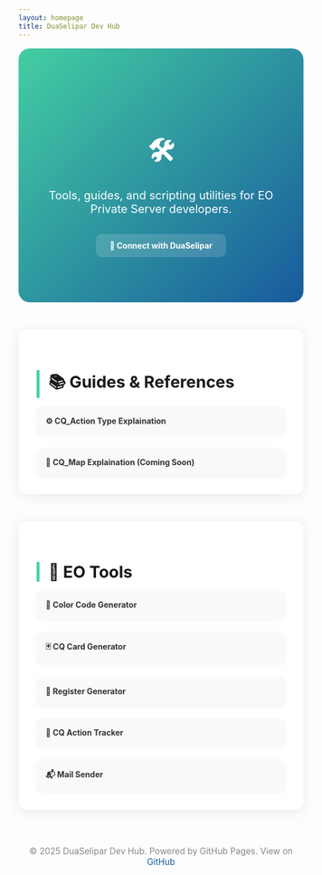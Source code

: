```yaml
---
layout: homepage
title: DuaSelipar Dev Hub
---
```


<style>
  .hero {
    background: linear-gradient(135deg, #43cea2, #185a9d);
    color: #fff;
    text-align: center;
    padding: 5rem 2rem;
    border-radius: 20px;
    margin-top: 1rem;
  }

  .hero h1 {
    font-size: 3rem;
    margin-bottom: 1rem;
  }

  .hero p {
    font-size: 1.25rem;
    margin-bottom: 2rem;
  }

  .hero a {
    background: rgba(255,255,255,0.15);
    padding: 0.75rem 1.5rem;
    color: #fff;
    font-weight: bold;
    text-decoration: none;
    border-radius: 10px;
    transition: background 0.3s ease;
    display: inline-block;
  }

  .hero a:hover {
    background: rgba(255,255,255,0.3);
  }

  .section {
    margin-top: 3rem;
    padding: 2rem;
    border-radius: 15px;
    background: #ffffffdd;
    backdrop-filter: blur(10px);
    box-shadow: 0 4px 24px rgba(0,0,0,0.08);
  }

  .section h2 {
    font-size: 1.8rem;
    margin-bottom: 1rem;
    border-left: 5px solid #43cea2;
    padding-left: 1rem;
  }

  .grid {
    display: grid;
    grid-template-columns: repeat(auto-fit, minmax(240px, 1fr));
    gap: 1.5rem;
  }

  .grid a {
    background: #f9f9f9;
    padding: 1rem;
    border-radius: 10px;
    text-decoration: none;
    color: #333;
    font-weight: bold;
    box-shadow: 0 2px 10px rgba(0,0,0,0.05);
    transition: transform 0.2s ease, box-shadow 0.2s ease;
  }

  .grid a:hover {
    transform: translateY(-5px);
    box-shadow: 0 8px 20px rgba(0,0,0,0.12);
  }

  .footer {
    text-align: center;
    margin: 4rem 0 2rem 0;
    font-size: 0.95rem;
    color: #888;
  }

  .footer a {
    color: #185a9d;
    text-decoration: none;
  }

  .footer a:hover {
    text-decoration: underline;
  }
</style>

<div class="hero" data-aos="zoom-in">
  <h1>🛠️ <span id="typed"></span></h1>
  <p>Tools, guides, and scripting utilities for EO Private Server developers.</p>
  <a href="https://www.facebook.com/profile.php?id=61554036273018" target="_blank">📘 Connect with DuaSelipar</a>
</div>

<div class="section" data-aos="fade-up" id="guides">
  <h2>📚 Guides & References</h2>
  <div class="grid">
    <a href="/eudemons-cq_action-guide/" data-aos="flip-left">⚙️ CQ_Action Type Explaination</a>
    <a href="#" data-aos="flip-left">📜 CQ_Map Explaination (Coming Soon)</a>
  </div>
</div>

<div class="section" data-aos="fade-up" id="tools">
  <h2>🧰 EO Tools</h2>
  <div class="grid">
    <a href="/eoscripts/color-generator.html" data-aos="zoom-in">🎨 Color Code Generator</a>
    <a href="/eoscripts/cq_card-generator.html" data-aos="zoom-in" data-aos-delay="100">🃏 CQ Card Generator</a>
    <a href="/eoscripts/register-generator.html" data-aos="zoom-in" data-aos-delay="200">📝 Register Generator</a>
     <a href="/eoscripts/cq_action-tracker.html" data-aos="zoom-in" data-aos-delay="300">🧠 CQ Action Tracker</a>
     <a href="/Mail-Sender/" data-aos="zoom-in" data-aos-delay="400">📬 Mail Sender</a>

  </div>
</div>



<div class="footer" id="footer" data-aos="fade-up">
  <p>© 2025 DuaSelipar Dev Hub. Powered by GitHub Pages. View on <a href="https://github.com/duaselipar/duaselipar.github.io" target="_blank">GitHub</a></p>
</div>

<script src="https://cdn.jsdelivr.net/npm/typed.js@2.0.12"></script>
<script>
  new Typed("#typed", {
    strings: ["DuaSelipar Dev Hub", "EO Scripting Tools", "Private Server Resources"],
    typeSpeed: 40,
    backSpeed: 25,
    loop: true
  });
</script>